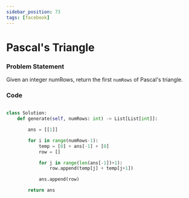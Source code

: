```yaml
---
sidebar_position: 73
tags: [facebook]
---
```


# Pascal's Triangle

### Problem Statement

Given an integer numRows, return the first `numRows` of Pascal's triangle.

### Code

```python title="Python Code"

class Solution:
    def generate(self, numRows: int) -> List[List[int]]:

        ans = [[1]]

        for i in range(numRows-1):
            temp = [0] + ans[-1] + [0]
            row = []

            for j in range(len(ans[-1])+1):
                row.append(temp[j] + temp[j+1])

            ans.append(row)

        return ans
```
